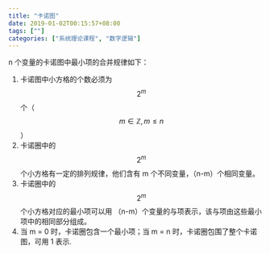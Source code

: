 ```yaml
---
title: "卡诺图"
date: 2019-01-02T00:15:57+08:00
tags: [""]
categories: ["系统理论课程", "数字逻辑"]
---
```



n 个变量的卡诺图中最小项的合并规律如下：

1. 卡诺图中小方格的个数必须为 $$2^m$$ 个（$$m \in \mathbb{Z}, m \le n$$）
2. 卡诺圈中的 $$2^m$$ 个小方格有一定的排列规律，他们含有 m 个不同变量，（n-m）个相同变量。
3. 卡诺圈中的 $$2^m$$ 个小方格对应的最小项可以用 （n-m）个变量的与项表示，该与项由这些最小项中的相同部分组成。
4. 当 m = 0 时，卡诺圈包含一个最小项；当 m = n 时，卡诺圈包围了整个卡诺图，可用 1 表示.
